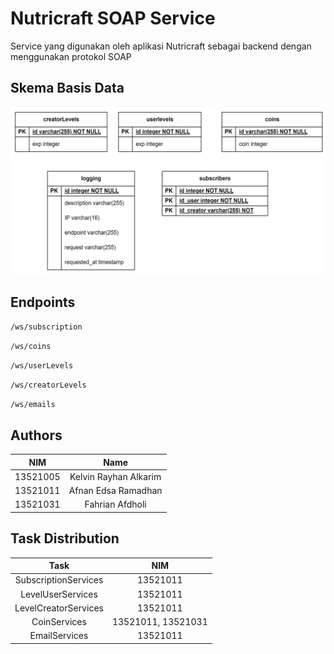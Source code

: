 # Nutricraft SOAP Service

Service yang digunakan oleh aplikasi Nutricraft sebagai backend dengan menggunakan protokol SOAP

## Skema Basis Data

![image](image/dbSchema.png) 


## Endpoints

`/ws/subscription`

`/ws/coins`

`/ws/userLevels`

`/ws/creatorLevels`

`/ws/emails`

<!-- AUTHOR -->
## Authors

|   NIM    |          Name          |
|:--------:|:----------------------:|
| 13521005 | Kelvin Rayhan Alkarim  |  
| 13521011 |  Afnan Edsa Ramadhan   |
| 13521031 |    Fahrian Afdholi     |

## Task Distribution
|   Task               |        NIM         |
|:--------------------:|:--------------:    |
| SubscriptionServices | 13521011           |  
| LevelUserServices    | 13521011           |
| LevelCreatorServices | 13521011           |
| CoinServices         | 13521011, 13521031 |
| EmailServices        | 13521011           |



<br>

